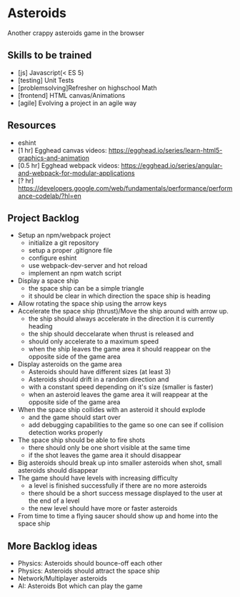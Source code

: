 # Asteroids

Another crappy asteroids game in the browser

## Skills to be trained
- [js] Javascript(< ES 5)
- [testing] Unit Tests
- [problemsolving]Refresher on highschool Math
- [frontend] HTML canvas/Animations
- [agile] Evolving a project in an agile way

## Resources
- eshint
- [1 hr] Egghead canvas videos: https://egghead.io/series/learn-html5-graphics-and-animation
- [0.5 hr] Egghead webpack videos: https://egghead.io/series/angular-and-webpack-for-modular-applications
- [? hr] https://developers.google.com/web/fundamentals/performance/performance-codelab/?hl=en

## Project Backlog

- Setup an npm/webpack project
  * initialize a git repository
  * setup a proper .gitignore file
  * configure eshint
  * use webpack-dev-server and hot reload
  * implement an npm watch script
- Display a space ship
  * the space ship can be a simple triangle
  * it should be clear in which direction the space ship is heading
- Allow rotating the space ship using the arrow keys
- Accelerate the space ship (thrust)/Move the ship around with arrow up.
  * the ship should always accelerate in the direction it is currently heading
  * the ship should deccelarate when thrust is released and
  * should only accelerate to a maximum speed
  * when the ship leaves the game area it should reappear on the opposite side of the game area
- Display asteroids on the game area
  * Asteroids should have different sizes (at least 3)
  * Asteroids should drift in a random direction and
  * with a constant speed depending on it's size (smaller is faster)
  * when an asteroid leaves the game area it will reappear at the opposite side of the game area
- When the space ship collides with an asteroid it should explode
  * and the game should start over
  * add debugging capabilities to the game so one can see if collision detection works properly
- The space ship should be able to fire shots
  * there should only be one short visible at the same time
  * if the shot leaves the game area it should disappear
- Big asteroids should break up into smaller asteroids when shot, small asteroids should disappear
- The game should have levels with increasing difficulty
  * a level is finished successfully if there are no more asteroids
  * there should be a short success message displayed to the user at the end of a level
  * the new level should have more or faster asteroids
- From time to time a flying saucer should show up and home into the space ship

## More Backlog ideas

- Physics: Asteroids should bounce-off each other
- Physics: Asteroids should attract the space ship
- Network/Multiplayer asteroids
- AI: Asteroids Bot which can play the game
